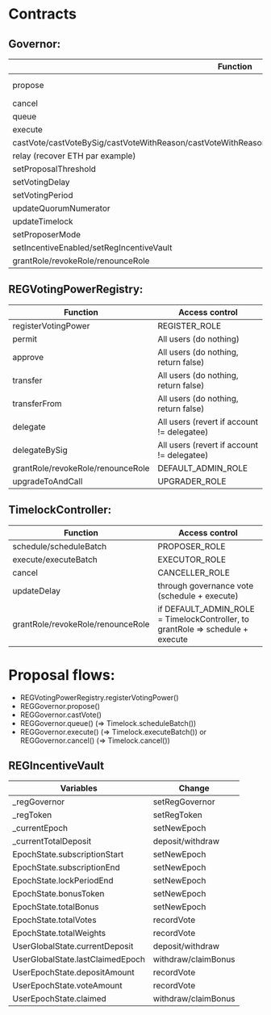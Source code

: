 # Contracts

## Governor:

| Function                                                                                               | Access control            |
| ------------------------------------------------------------------------------------------------------ | ------------------------- |
| propose                                                                                                | ProposerMode (role+power) |
| cancel                                                                                                 | The Proposer              |
| queue                                                                                                  | All users                 |
| execute                                                                                                | All users                 |
| castVote/castVoteBySig/castVoteWithReason/castVoteWithReasonAndParams/castVoteWithReasonAndParamsBySig | All users                 |
| relay (recover ETH par example)                                                                        | onlyGovernance            |
| setProposalThreshold                                                                                   | onlyGovernance            |
| setVotingDelay                                                                                         | onlyGovernance            |
| setVotingPeriod                                                                                        | onlyGovernance            |
| updateQuorumNumerator                                                                                  | onlyGovernance            |
| updateTimelock                                                                                         | onlyGovernance            |
| setProposerMode                                                                                        | DEFAULT_ADMIN_ROLE        |
| setIncentiveEnabled/setRegIncentiveVault                                                               | DEFAULT_ADMIN_ROLE        |
| grantRole/revokeRole/renounceRole                                                                      | DEFAULT_ADMIN_ROLE        |

## REGVotingPowerRegistry:

| Function                          | Access control                             |
| --------------------------------- | ------------------------------------------ |
| registerVotingPower               | REGISTER_ROLE                              |
| permit                            | All users (do nothing)                     |
| approve                           | All users (do nothing, return false)       |
| transfer                          | All users (do nothing, return false)       |
| transferFrom                      | All users (do nothing, return false)       |
| delegate                          | All users (revert if account != delegatee) |
| delegateBySig                     | All users (revert if account != delegatee) |
| grantRole/revokeRole/renounceRole | DEFAULT_ADMIN_ROLE                         |
| upgradeToAndCall                  | UPGRADER_ROLE                              |

## TimelockController:

| Function                          | Access control                                                                 |
| --------------------------------- | ------------------------------------------------------------------------------ |
| schedule/scheduleBatch            | PROPOSER_ROLE                                                                  |
| execute/executeBatch              | EXECUTOR_ROLE                                                                  |
| cancel                            | CANCELLER_ROLE                                                                 |
| updateDelay                       | through governance vote (schedule + execute)                                   |
| grantRole/revokeRole/renounceRole | if DEFAULT_ADMIN_ROLE = TimelockController, to grantRole => schedule + execute |

# Proposal flows:

- REGVotingPowerRegistry.registerVotingPower()
- REGGovernor.propose()
- REGGovernor.castVote()
- REGGovernor.queue() (=> Timelock.scheduleBatch())
- REGGovernor.execute() (=> Timelock.executeBatch())
  or REGGovernor.cancel() (=> Timelock.cancel())

## REGIncentiveVault

| Variables                        | Change              |
| -------------------------------- | ------------------- |
| \_regGovernor                    | setRegGovernor      |
| \_regToken                       | setRegToken         |
| \_currentEpoch                   | setNewEpoch         |
| \_currentTotalDeposit            | deposit/withdraw    |
| EpochState.subscriptionStart     | setNewEpoch         |
| EpochState.subscriptionEnd       | setNewEpoch         |
| EpochState.lockPeriodEnd         | setNewEpoch         |
| EpochState.bonusToken            | setNewEpoch         |
| EpochState.totalBonus            | setNewEpoch         |
| EpochState.totalVotes            | recordVote          |
| EpochState.totalWeights          | recordVote          |
| UserGlobalState.currentDeposit   | deposit/withdraw    |
| UserGlobalState.lastClaimedEpoch | withdraw/claimBonus |
| UserEpochState.depositAmount     | recordVote          |
| UserEpochState.voteAmount        | recordVote          |
| UserEpochState.claimed           | withdraw/claimBonus |
